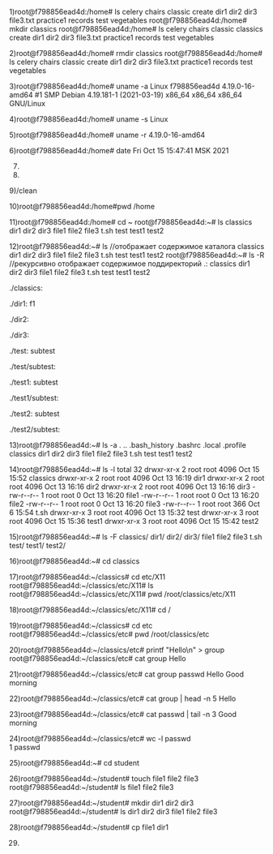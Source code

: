 1)root@f798856ead4d:/home# ls
  celery  chairs  classic  create  dir1  dir2  dir3  file3.txt  practice1  records  test  vegetables
  root@f798856ead4d:/home# mkdir classics
  root@f798856ead4d:/home# ls
  celery  chairs  classic  classics  create  dir1  dir2  dir3  file3.txt  practice1  records  test  vegetables
  
2)root@f798856ead4d:/home# rmdir classics
  root@f798856ead4d:/home# ls
  celery  chairs  classic  create  dir1  dir2  dir3  file3.txt  practice1  records  test  vegetables
    
3)root@f798856ead4d:/home# uname -a
  Linux f798856ead4d 4.19.0-16-amd64 #1 SMP Debian 4.19.181-1 (2021-03-19) x86_64 x86_64 x86_64 GNU/Linux
  
4)root@f798856ead4d:/home# uname -s
  Linux

5)root@f798856ead4d:/home# uname -r
  4.19.0-16-amd64
  
6)root@f798856ead4d:/home# date
  Fri Oct 15 15:47:41 MSK 2021
  
7)

8)

9)/clean

10)root@f798856ead4d:/home#pwd
   /home
   
11)root@f798856ead4d:/home# cd ~
   root@f798856ead4d:~# ls
   classics  dir1  dir2  dir3  file1  file2  file3  t.sh  test  test1  test2
   
12)root@f798856ead4d:~# ls  //отображает содержимое каталога
   classics  dir1  dir2  dir3  file1  file2  file3  t.sh  test  test1  test2
   root@f798856ead4d:~# ls -R  //рекурсивно отображает содержимое поддиректорий
   .:
   classics  dir1  dir2  dir3  file1  file2  file3  t.sh  test  test1  test2

   ./classics:

   ./dir1:
   f1

   ./dir2:

   ./dir3:

   ./test:
   subtest

  ./test/subtest:

   ./test1:
   subtest

  ./test1/subtest:

   ./test2:
   subtest

   ./test2/subtest:
   
13)root@f798856ead4d:~# ls -a
   .  ..  .bash_history  .bashrc  .local  .profile  classics  dir1  dir2  dir3  file1  file2  file3  t.sh  test  test1  test2

14)root@f798856ead4d:~# ls -l
   total 32
   drwxr-xr-x 2 root root 4096 Oct 15 15:52 classics
   drwxr-xr-x 2 root root 4096 Oct 13 16:19 dir1
   drwxr-xr-x 2 root root 4096 Oct 13 16:16 dir2
   drwxr-xr-x 2 root root 4096 Oct 13 16:16 dir3
   -rw-r--r-- 1 root root    0 Oct 13 16:20 file1
   -rw-r--r-- 1 root root    0 Oct 13 16:20 file2
   -rw-r--r-- 1 root root    0 Oct 13 16:20 file3
   -rw-r--r-- 1 root root  366 Oct  6 15:54 t.sh
   drwxr-xr-x 3 root root 4096 Oct 13 15:32 test
   drwxr-xr-x 3 root root 4096 Oct 15 15:36 test1
   drwxr-xr-x 3 root root 4096 Oct 15 15:42 test2

15)root@f798856ead4d:~# ls -F
   classics/  dir1/  dir2/  dir3/  file1  file2  file3  t.sh  test/  test1/  test2/

16)root@f798856ead4d:~# cd classics

17)root@f798856ead4d:~/classics# cd etc/X11
   root@f798856ead4d:~/classics/etc/X11# ls
   root@f798856ead4d:~/classics/etc/X11# pwd
   /root/classics/etc/X11
   
18)root@f798856ead4d:~/classics/etc/X11# cd /

19)root@f798856ead4d:~/classics# cd etc
   root@f798856ead4d:~/classics/etc# pwd
   /root/classics/etc
   
20)root@f798856ead4d:~/classics/etc# printf "Hello\n" > group
   root@f798856ead4d:~/classics/etc# cat group
   Hello
   
21)root@f798856ead4d:~/classics/etc# cat group passwd
   Hello
   Good morning
   
22)root@f798856ead4d:~/classics/etc# cat group | head -n 5 
   Hello
   
23)root@f798856ead4d:~/classics/etc# cat passwd | tail -n 3
   Good morning
   
24)root@f798856ead4d:~/classics/etc# wc -l passwd    
   1 passwd
   
25)root@f798856ead4d:~# cd student

26)root@f798856ead4d:~/student# touch file1 file2 file3
   root@f798856ead4d:~/student# ls
   file1  file2  file3
   
27)root@f798856ead4d:~/student# mkdir dir1 dir2 dir3
   root@f798856ead4d:~/student# ls
   dir1  dir2  dir3  file1  file2  file3
   
28)root@f798856ead4d:~/student# cp file1 dir1 

29)
